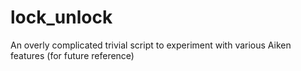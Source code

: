 # lock_unlock
An overly complicated trivial script to experiment with various Aiken features (for future reference)
